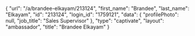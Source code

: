 {
    "url": "\/a\/brandee-elkayam\/213124",
    "first_name": "Brandee",
    "last_name": "Elkayam",
    "id": "213124",
    "login_id": "1759121",
    "data": {
        "profilePhoto": null,
        "job_title": "Sales Supervisor"
    },
    "type": "captivate",
    "layout": "ambassador",
    "title": "Brandee Elkayam"
}
